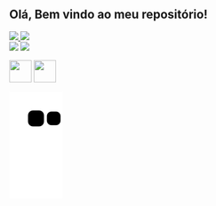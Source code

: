 ## Olá, Bem vindo ao meu repositório! 

  <a href="https://github.com/oalissonbatista">
  <img height="160em" src="https://github-readme-stats.vercel.app/api?username=oalissonbatista&show_icons=true&theme=dark&include_all_commits=true&count_private=true"/>
  <img height="160em" src="https://github-readme-stats.vercel.app/api/top-langs/?username=oalissonbatista&layout=compact&langs_count=7&theme=dark"/>
</div>
<div> 
  <a href="https://instagram.com/oalissonbatista" target="_blank"><img src="https://img.shields.io/badge/-Instagram-%23E4405F?style=for-the-badge&logo=instagram&logoColor=white" target="_blank"></a>
  <a href = "mailto:alisson9713@gmail.com"><img src="https://img.shields.io/badge/-Gmail-%23333?style=for-the-badge&logo=gmail&logoColor=white" target="_blank"></a>
  
   <img src="https://cdn.jsdelivr.net/gh/devicons/devicon/icons/java/java-original.svg" width="40" height="40"/> <img src="https://cdn.jsdelivr.net/gh/devicons/devicon/icons/linux/linux-original.svg" width="40" height="40"/>
  
  ![Snake animation](https://github.com/rafaballerini/rafaballerini/blob/output/github-contribution-grid-snake.svg)
 
</div>
